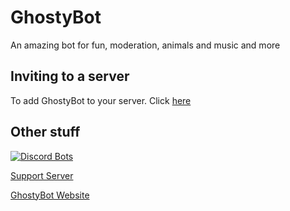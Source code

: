 # GhostyBot
An amazing bot for fun, moderation, animals and music and more

## Inviting to a server
To add GhostyBot to your server. Click [here](https://discordapp.com/oauth2/authorize?client_id=632843197600759809&scope=bot&permissions=8)



## Other stuff
[![Discord Bots](https://top.gg/api/widget/632843197600759809.svg)](https://top.gg/bot/632843197600759809)

[Support Server](https://discord.gg/2fv9GZa)

[GhostyBot Website](ghostybot.ga)



